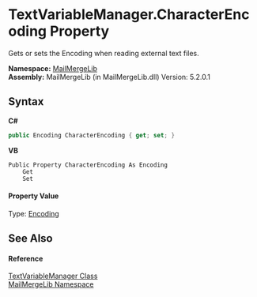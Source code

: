 # TextVariableManager.CharacterEncoding Property 
 

Gets or sets the Encoding when reading external text files.

**Namespace:**&nbsp;<a href="31c6ebbe-d683-7561-7308-5a5ee1f76bf5">MailMergeLib</a><br />**Assembly:**&nbsp;MailMergeLib (in MailMergeLib.dll) Version: 5.2.0.1

## Syntax

**C#**<br />
``` C#
public Encoding CharacterEncoding { get; set; }
```

**VB**<br />
``` VB
Public Property CharacterEncoding As Encoding
	Get
	Set
```


#### Property Value
Type: <a href="http://msdn2.microsoft.com/en-us/library/86hf4sb8" target="_blank">Encoding</a>

## See Also


#### Reference
<a href="d38e8275-4359-1016-4792-c8c3c8e8a6b5">TextVariableManager Class</a><br /><a href="31c6ebbe-d683-7561-7308-5a5ee1f76bf5">MailMergeLib Namespace</a><br />